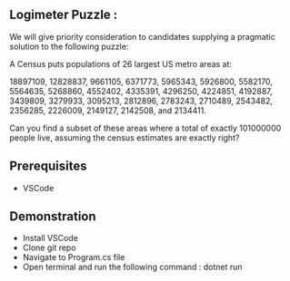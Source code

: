 ## Logimeter Puzzle : 

We will give priority consideration to candidates supplying a pragmatic solution to the following puzzle:
 
A Census puts populations of 26 largest US metro areas at:
 
18897109, 12828837, 9661105, 6371773, 5965343, 5926800, 5582170, 5564635, 5268860, 4552402, 4335391, 4296250, 4224851, 4192887, 3439809, 3279933, 3095213, 2812896, 2783243, 2710489, 2543482, 2356285, 2226009, 2149127, 2142508, and 2134411.
 
Can you find a subset of these areas where a total of exactly 101000000 people live, assuming the census estimates are exactly right?

## Prerequisites

- VSCode

## Demonstration

- Install VSCode
- Clone git repo
- Navigate to Program.cs file
- Open terminal and run the following command : dotnet run
